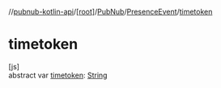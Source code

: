 //[pubnub-kotlin-api](../../../../index.md)/[[root]](../../index.md)/[PubNub](../index.md)/[PresenceEvent](index.md)/[timetoken](timetoken.md)

# timetoken

[js]\
abstract var [timetoken](timetoken.md): [String](https://kotlinlang.org/api/latest/jvm/stdlib/kotlin/-string/index.html)
